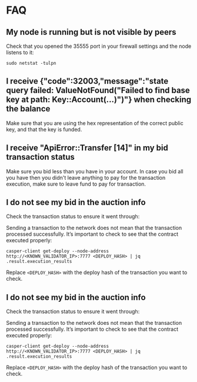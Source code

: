 # FAQ

## My node is running but is not visible by peers

Check that you opened the 35555 port in your firewall settings and the node listens to it:

```
sudo netstat -tulpn
```

## I receive {"code":32003,"message":"state query failed: ValueNotFound(\"Failed to find base key at path: Key::Account(...)\")"} when checking the balance

Make sure that you are using the hex representation of the correct public key, and that the key is funded.

## I receive "ApiError::Transfer [14]" in my bid transaction status

Make sure you bid less than you have in your account. In case you bid all you have then you didn't leave anything to pay for the transaction execution, make sure to leave fund to pay for transaction. 

## I do not see my bid in the auction info

Check the transaction status to ensure it went through:

Sending a transaction to the network does not mean that the transaction processed successfully. It’s important to check to see that the contract executed properly:

```
casper-client get-deploy --node-address http://<KNOWN_VALIDATOR_IP>:7777 <DEPLOY_HASH> | jq .result.execution_results
```

Replace ```<DEPLOY_HASH>``` with the deploy hash of the transaction you want to check.

## I do not see my bid in the auction info

Check the transaction status to ensure it went through:

Sending a transaction to the network does not mean that the transaction processed successfully. It’s important to check to see that the contract executed properly:

```
casper-client get-deploy --node-address http://<KNOWN_VALIDATOR_IP>:7777 <DEPLOY_HASH> | jq .result.execution_results
```

Replace ```<DEPLOY_HASH>``` with the deploy hash of the transaction you want to check.
